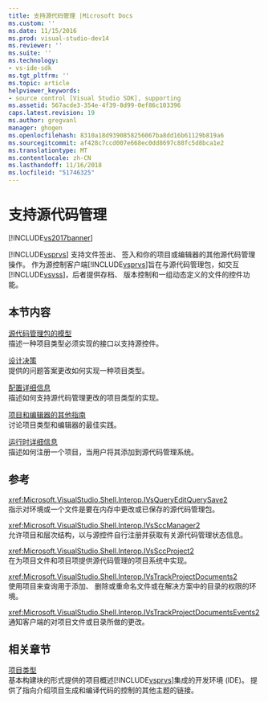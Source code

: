 ```yaml
---
title: 支持源代码管理 |Microsoft Docs
ms.custom: ''
ms.date: 11/15/2016
ms.prod: visual-studio-dev14
ms.reviewer: ''
ms.suite: ''
ms.technology:
- vs-ide-sdk
ms.tgt_pltfrm: ''
ms.topic: article
helpviewer_keywords:
- source control [Visual Studio SDK], supporting
ms.assetid: 567acde3-354e-4f39-8d99-0ef86c103396
caps.latest.revision: 19
ms.author: gregvanl
manager: ghogen
ms.openlocfilehash: 8310a18d9390858256067ba8dd16b61129b819a6
ms.sourcegitcommit: af428c7ccd007e668ec0dd8697c88fc5d8bca1e2
ms.translationtype: MT
ms.contentlocale: zh-CN
ms.lasthandoff: 11/16/2018
ms.locfileid: "51746325"
---
```

# <a name="supporting-source-control"></a>支持源代码管理
[!INCLUDE[vs2017banner](../../includes/vs2017banner.md)]

[!INCLUDE[vsprvs](../../includes/vsprvs-md.md)] 支持文件签出、 签入和你的项目或编辑器的其他源代码管理操作。 作为源控制客户端[!INCLUDE[vsprvs](../../includes/vsprvs-md.md)]旨在与源代码管理包，如交互[!INCLUDE[vsvss](../../includes/vsvss-md.md)]，后者提供存档、 版本控制和一组动态定义的文件的控件功能。  
  
## <a name="in-this-section"></a>本节内容  
 [源代码管理包的模型](../../extensibility/internals/model-for-source-control-packages.md)  
 描述一种项目类型必须实现的接口以支持源控件。  
  
 [设计决策](../../extensibility/internals/source-control-design-decisions.md)  
 提供的问题答案更改如何实现一种项目类型。  
  
 [配置详细信息](../../extensibility/internals/source-control-configuration-details.md)  
 描述如何支持源代码管理更改的项目类型的实现。  
  
 [项目和编辑器的其他指南](../../extensibility/internals/additional-source-control-guidelines-for-projects-and-editors.md)  
 讨论项目类型和编辑器的最佳实践。  
  
 [运行时详细信息](../../extensibility/internals/source-control-runtime-details.md)  
 描述如何注册一个项目，当用户将其添加到源代码管理系统。  
  
## <a name="reference"></a>参考  
 <xref:Microsoft.VisualStudio.Shell.Interop.IVsQueryEditQuerySave2>  
 指示对环境或一个文件是要在内存中更改或已保存的源代码管理包。  
  
 <xref:Microsoft.VisualStudio.Shell.Interop.IVsSccManager2>  
 允许项目和层次结构，以与源控件自行注册并获取有关源代码管理状态信息。  
  
 <xref:Microsoft.VisualStudio.Shell.Interop.IVsSccProject2>  
 在为项目文件和项目项提供源代码管理的项目系统中实现。  
  
 <xref:Microsoft.VisualStudio.Shell.Interop.IVsTrackProjectDocuments2>  
 使用项目来查询用于添加、 删除或重命名文件或在解决方案中的目录的权限的环境。  
  
 <xref:Microsoft.VisualStudio.Shell.Interop.IVsTrackProjectDocumentsEvents2>  
 通知客户端的对项目文件或目录所做的更改。  
  
## <a name="related-sections"></a>相关章节  
 [项目类型](../../extensibility/internals/project-types.md)  
 基本构建块的形式提供的项目概述[!INCLUDE[vsprvs](../../includes/vsprvs-md.md)]集成的开发环境 (IDE)。 提供了指向介绍项目生成和编译代码的控制的其他主题的链接。

